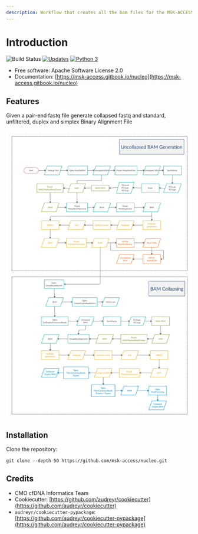```yaml
---
description: Workflow that creates all the bam files for the MSK-ACCESS fastq file
---
```


# Introduction

![Build Status](https://github.com/msk-access/nucleo/workflows/test_nucleo/badge.svg) [![Updates](https://pyup.io/repos/github/msk-access/nucleo/shield.svg)](https://pyup.io/repos/github/msk-access/nucleo/) [![Python 3](https://pyup.io/repos/github/msk-access/nucleo/python-3-shield.svg)](https://pyup.io/repos/github/msk-access/nucleo/)

* Free software: Apache Software License 2.0
* Documentation: [https://msk-access.gitbook.io/nucleo](https://msk-access.gitbook.io/nucleo)

## Features

Given a pair-end fastq file generate collapsed fastq and standard, unfiltered, duplex and simplex Binary Alignment File

![Nucleo](.gitbook/assets/fgbio-workflow.png)

## Installation

Clone the repository:

```text
git clone --depth 50 https://github.com/msk-access/nucleo.git
```

## Credits

* CMO cfDNA Informatics Team
* Cookiecutter: [https://github.com/audreyr/cookiecutter](https://github.com/audreyr/cookiecutter)
* `audreyr/cookiecutter-pypackage`: [https://github.com/audreyr/cookiecutter-pypackage](https://github.com/audreyr/cookiecutter-pypackage)

